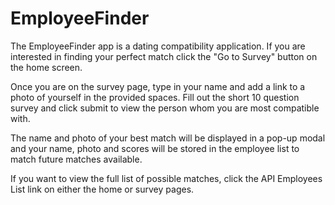 # EmployeeFinder

The EmployeeFinder app is a dating compatibility application. If you are interested in finding your perfect match click the "Go to Survey" button on the home screen. 

Once you are on the survey page, type in your name and add a link to a photo of yourself in the provided spaces. Fill out the short 10 question survey and click submit to view the person whom you are most compatible with.

The name and photo of your best match will be displayed in a pop-up modal and your name, photo and scores will be stored in the employee list to match future matches available. 

If you want to view the full list of possible matches, click the API Employees List link on either the home or survey pages. 

